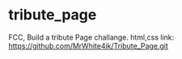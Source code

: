 # tribute_page
FCC, Build a tribute Page challange.
html,css
link: https://github.com/MrWhite4ik/Tribute_Page.git

